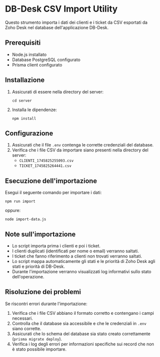 # DB-Desk CSV Import Utility

Questo strumento importa i dati dei clienti e i ticket da CSV esportati da Zoho Desk nel database dell'applicazione DB-Desk.

## Prerequisiti

- Node.js installato
- Database PostgreSQL configurato
- Prisma client configurato

## Installazione

1. Assicurati di essere nella directory del server:
   ```
   cd server
   ```

2. Installa le dipendenze:
   ```
   npm install
   ```

## Configurazione

1. Assicurati che il file `.env` contenga le corrette credenziali del database.
2. Verifica che i file CSV da importare siano presenti nella directory del server:
   - `CLIENTI_1745825255093.csv`
   - `TICKET_1745825264441.csv`

## Esecuzione dell'importazione

Esegui il seguente comando per importare i dati:

```
npm run import
```

oppure:

```
node import-data.js
```

## Note sull'importazione

- Lo script importa prima i clienti e poi i ticket.
- I clienti duplicati (identificati per nome o email) verranno saltati.
- I ticket che fanno riferimento a clienti non trovati verranno saltati.
- Lo script mappa automaticamente gli stati e le priorità di Zoho Desk agli stati e priorità di DB-Desk.
- Durante l'importazione verranno visualizzati log informativi sullo stato dell'operazione.

## Risoluzione dei problemi

Se riscontri errori durante l'importazione:

1. Verifica che i file CSV abbiano il formato corretto e contengano i campi necessari.
2. Controlla che il database sia accessibile e che le credenziali in `.env` siano corrette.
3. Assicurati che lo schema del database sia stato creato correttamente (`prisma migrate deploy`).
4. Verifica i log degli errori per informazioni specifiche sui record che non è stato possibile importare. 